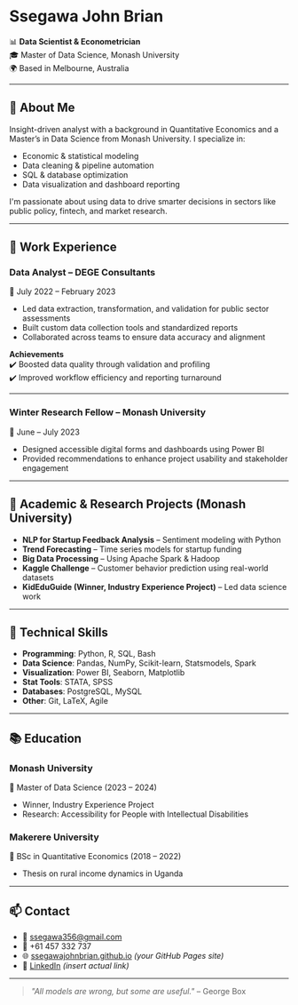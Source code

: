 # Ssegawa John Brian

📊 **Data Scientist & Econometrician**  
🎓 Master of Data Science, Monash University  
🌍 Based in Melbourne, Australia  

---

## 👋 About Me

Insight-driven analyst with a background in Quantitative Economics and a Master’s in Data Science from Monash University. I specialize in:

- Economic & statistical modeling  
- Data cleaning & pipeline automation  
- SQL & database optimization  
- Data visualization and dashboard reporting  

I'm passionate about using data to drive smarter decisions in sectors like public policy, fintech, and market research.

---

## 💼 Work Experience

### **Data Analyst** – DEGE Consultants  
📍 July 2022 – February 2023

- Led data extraction, transformation, and validation for public sector assessments  
- Built custom data collection tools and standardized reports  
- Collaborated across teams to ensure data accuracy and alignment  

**Achievements**  
✔️ Boosted data quality through validation and profiling  
✔️ Improved workflow efficiency and reporting turnaround

---

### **Winter Research Fellow** – Monash University  
📍 June – July 2023

- Designed accessible digital forms and dashboards using Power BI  
- Provided recommendations to enhance project usability and stakeholder engagement  

---

## 🧪 Academic & Research Projects (Monash University)

- **NLP for Startup Feedback Analysis** – Sentiment modeling with Python  
- **Trend Forecasting** – Time series models for startup funding  
- **Big Data Processing** – Using Apache Spark & Hadoop  
- **Kaggle Challenge** – Customer behavior prediction using real-world datasets  
- **KidEduGuide (Winner, Industry Experience Project)** – Led data science work

---

## 🔧 Technical Skills

- **Programming**: Python, R, SQL, Bash  
- **Data Science**: Pandas, NumPy, Scikit-learn, Statsmodels, Spark  
- **Visualization**: Power BI, Seaborn, Matplotlib  
- **Stat Tools**: STATA, SPSS  
- **Databases**: PostgreSQL, MySQL  
- **Other**: Git, LaTeX, Agile

---

## 📚 Education

### **Monash University**  
📍 Master of Data Science (2023 – 2024)  
- Winner, Industry Experience Project  
- Research: Accessibility for People with Intellectual Disabilities

### **Makerere University**  
📍 BSc in Quantitative Economics (2018 – 2022)  
- Thesis on rural income dynamics in Uganda

---

## 📫 Contact

- 📧 ssegawa356@gmail.com  
- 📱 +61 457 332 737  
- 🌐 [ssegawajohnbrian.github.io](https://ssegawajohnbrian.github.io) *(your GitHub Pages site)*  
- 🔗 [LinkedIn](https://linkedin.com/in/your-profile) *(insert actual link)*

---

> _"All models are wrong, but some are useful."_ – George Box
